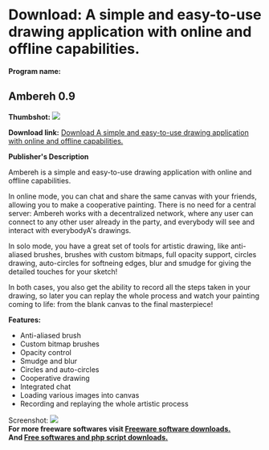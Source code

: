 # Download: A simple and easy-to-use drawing application with online and offline capabilities.

**Program name:**

## Ambereh 0.9

  
**Thumbshot:** ![](http://www.freewarefiles.com/screenshot/ambereh_md.jpg)   
  
**Download link:** [Download A simple and easy-to-use drawing application with online and offline capabilities.](http://freesoftwares.boysofts.com/Ambereh_program_40813.html)  
  


**Publisher's Description**  
  


Ambereh is a simple and easy-to-use drawing application with online and offline capabilities. 

In online mode, you can chat and share the same canvas with your friends, allowing you to make a cooperative painting. There is no need for a central server: Ambereh works with a decentralized network, where any user can connect to any other user already in the party, and everybody will see and interact with everybodyA's drawings.

In solo mode, you have a great set of tools for artistic drawing, like anti-aliased brushes, brushes with custom bitmaps, full opacity support, circles drawing, auto-circles for softneing edges, blur and smudge for giving the detailed touches for your sketch!

In both cases, you also get the ability to record all the steps taken in your drawing, so later you can replay the whole process and watch your painting coming to life: from the blank canvas to the final masterpiece!

**Features:**

  * Anti-aliased brush 
  * Custom bitmap brushes 
  * Opacity control 
  * Smudge and blur 
  * Circles and auto-circles 
  * Cooperative drawing 
  * Integrated chat 
  * Loading various images into canvas 
  * Recording and replaying the whole artistic process 

  
  
Screenshot: ![](http://www.freewarefiles.com/screenshot/ambereh.jpg)   
**For more freeware softwares visit [Freeware software downloads.](http://freesoftwares.boysofts.com/)**   
**And [Free softwares and php script downloads.](http://www.boysofts.com/)**
